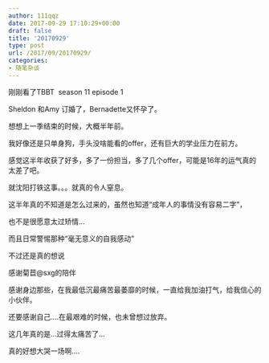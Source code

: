 ```yaml
---
author: 111qqz
date: 2017-09-29 17:10:29+00:00
draft: false
title: '20170929'
type: post
url: /2017/09/20170929/
categories:
- 随笔杂谈
---
```


刚刚看了TBBT  season 11 episode 1

Sheldon 和Amy 订婚了，Bernadette又怀孕了。

想想上一季结束的时候，大概半年前。

我好像还是只单身狗，手头没啥能看的offer，还有巨大的学业压力在前方。

感觉这半年收获了好多，多了一份担当，多了几个offer，可能是16年的运气真的太差了吧。

就沈阳打铁这事。。。就真的令人窒息。

这半年真的不知道是怎么过来的，虽然也知道“成年人的事情没有容易二字”，

也不是很愿意太过矫情...

而且日常警惕那种“毫无意义的自我感动”

不过还是真的想说

感谢菊苣@sxg的陪伴

感谢身边那些，在我最低沉最痛苦最萎靡的时候，一直给我加油打气，给我信心的小伙伴。

还要感谢自己....在最艰难的时候，也未曾想过放弃。

这几年真的是...过得太痛苦了...

真的好想大哭一场啊....






